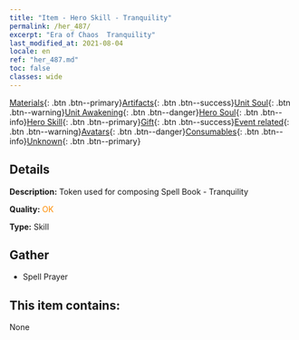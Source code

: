 ```yaml
---
title: "Item - Hero Skill - Tranquility"
permalink: /her_487/
excerpt: "Era of Chaos  Tranquility"
last_modified_at: 2021-08-04
locale: en
ref: "her_487.md"
toc: false
classes: wide
---
```

 [Materials](/Items/){: .btn .btn--primary}[Artifacts](/Items/Artifacts/){: .btn .btn--success}[Unit Soul](/Items/UnitSoul/){: .btn .btn--warning}[Unit Awakening](/Items/UnitAwakening/){: .btn .btn--danger}[Hero Soul](/Items/HeroSoul/){: .btn .btn--info}[Hero Skill](/Items/HeroSkill/){: .btn .btn--primary}[Gift](/Items/Gift/){: .btn .btn--success}[Event related](/Items/Events/){: .btn .btn--warning}[Avatars](/Items/Avatars/){: .btn .btn--danger}[Consumables](/Items/Consumables/){: .btn .btn--info}[Unknown](/Items/Unknown/){: .btn .btn--primary}

## Details
 **Description:** Token used for composing Spell Book - Tranquility

 **Quality:** <span style="color: #FF8C00">OK</span>

 **Type:** Skill

## Gather

*    Spell Prayer 

## This item contains:

  None


